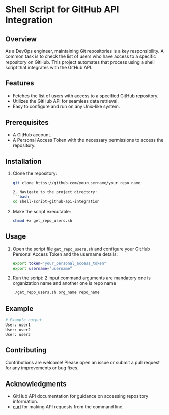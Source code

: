 # Shell Script for GitHub API Integration

## Overview
As a DevOps engineer, maintaining Git repositories is a key responsibility. A common task is to check the list of users who have access to a specific repository on GitHub. This project automates that process using a shell script that integrates with the GitHub API.

## Features
- Fetches the list of users with access to a specified GitHub repository.
- Utilizes the GitHub API for seamless data retrieval.
- Easy to configure and run on any Unix-like system.

## Prerequisites
- A GitHub account.
- A Personal Access Token with the necessary permissions to access the repository.

## Installation
1. Clone the repository:
   ```bash
   git clone https://github.com/yourusername/your repo name

   2. Navigate to the project directory:
   ```bash
   cd shell-script-github-api-integration
   ```
3. Make the script executable:
   ```bash
   chmod +x get_repo_users.sh
   ```

## Usage
1. Open the script file `get_repo_users.sh` and configure your GitHub Personal Access Token and the username details:
   ```bash
   export token="your_personal_access_token"
   export username="username"
   ```
2. Run the script: 2 input command arguments are mandatory one is organization name and another one is repo name
   ```bash
   ./get_repo_users.sh org_name repo_name
   ```

## Example
```bash
# Example output
User: user1
User: user2
User: user3
```

## Contributing
Contributions are welcome! Please open an issue or submit a pull request for any improvements or bug fixes.



## Acknowledgments
- GitHub API documentation for guidance on accessing repository information.
- [curl](https://curl.se/) for making API requests from the command line.

```


